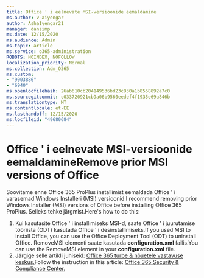 ```yaml
---
title: Office ' i eelnevate MSI-versioonide eemaldamine
ms.author: v-aiyengar
author: AshaIyengar21
manager: dansimp
ms.date: 12/15/2020
ms.audience: Admin
ms.topic: article
ms.service: o365-administration
ROBOTS: NOINDEX, NOFOLLOW
localization_priority: Normal
ms.collection: Adm_O365
ms.custom:
- "9003886"
- "6940"
ms.openlocfilehash: 26ab610cb204149536bd23c830a1b8558892a7c0
ms.sourcegitcommit: c033720921cb9a06b9560eedef4f1935e69a846b
ms.translationtype: MT
ms.contentlocale: et-EE
ms.lasthandoff: 12/15/2020
ms.locfileid: "49680684"
---
```

# <a name="remove-prior-msi-versions-of-office"></a><span data-ttu-id="e4f3d-102">Office ' i eelnevate MSI-versioonide eemaldamine</span><span class="sxs-lookup"><span data-stu-id="e4f3d-102">Remove prior MSI versions of Office</span></span>

<span data-ttu-id="e4f3d-103">Soovitame enne Office 365 ProPlus installimist eemaldada Office ' i varasemad Windows Installeri (MSI) versioonid.</span><span class="sxs-lookup"><span data-stu-id="e4f3d-103">I recommend removing prior Windows Installer (MSI) versions of Office before installing Office 365 ProPlus.</span></span> <span data-ttu-id="e4f3d-104">Selleks tehke järgmist.</span><span class="sxs-lookup"><span data-stu-id="e4f3d-104">Here's how to do this:</span></span>

1. <span data-ttu-id="e4f3d-105">Kui kasutasite Office ' i installimiseks MSI-d, saate Office ' i juurutamise tööriista (ODT) kasutada Office ' i desinstallimiseks.</span><span class="sxs-lookup"><span data-stu-id="e4f3d-105">If you used MSI to install Office, you can use the Office Deployment Tool (ODT) to uninstall Office.</span></span> <span data-ttu-id="e4f3d-106">RemoveMSI elementi saate kasutada **configuration.xml** failis.</span><span class="sxs-lookup"><span data-stu-id="e4f3d-106">You can use the RemoveMSI element in your **configuration.xml** file.</span></span>
1. <span data-ttu-id="e4f3d-107">Järgige selle artikli juhiseid: [Office 365 turbe & nõuetele vastavuse keskus.](https://go.microsoft.com/fwlink/p/?linkid=2077143)</span><span class="sxs-lookup"><span data-stu-id="e4f3d-107">Follow the instruction in this article: [Office 365 Security & Compliance Center.](https://go.microsoft.com/fwlink/p/?linkid=2077143)</span></span>